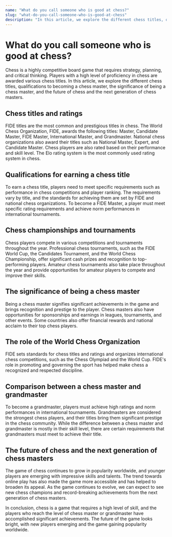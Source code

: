 ```yaml
---
name: "What do you call someone who is good at chess?"
slug: "what-do-you-call-someone-who-is-good-at-chess"
description: "In this article, we explore the different chess titles, qualifications to becoming a chess master, the significance of being a chess master, and the future of chess and the next generation of chess masters."
---
```


# What do you call someone who is good at chess?

Chess is a highly competitive board game that requires strategy, planning, and critical thinking. Players with a high level of proficiency in chess are awarded various chess titles. In this article, we explore the different chess titles, qualifications to becoming a chess master, the significance of being a chess master, and the future of chess and the next generation of chess masters.

## Chess titles and ratings

FIDE titles are the most common and prestigious titles in chess. The World Chess Organization, FIDE, awards the following titles: Master, Candidate Master, FIDE Master, International Master, and Grandmaster. National chess organizations also award their titles such as National Master, Expert, and Candidate Master. Chess players are also rated based on their performance and skill level. The Elo rating system is the most commonly used rating system in chess. 

## Qualifications for earning a chess title

To earn a chess title, players need to meet specific requirements such as performance in chess competitions and player ranking. The requirements vary by title, and the standards for achieving them are set by FIDE and national chess organizations. To become a FIDE Master, a player must meet specific rating requirements and achieve norm performances in international tournaments. 

## Chess championships and tournaments

Chess players compete in various competitions and tournaments throughout the year. Professional chess tournaments, such as the FIDE World Cup, the Candidates Tournament, and the World Chess Championship, offer significant cash prizes and recognition to top-performing players. Amateur chess tournaments also take place throughout the year and provide opportunities for amateur players to compete and improve their skills.

## The significance of being a chess master

Being a chess master signifies significant achievements in the game and brings recognition and prestige to the player. Chess masters also have opportunities for sponsorships and earnings in leagues, tournaments, and other events. Some countries also offer financial rewards and national acclaim to their top chess players.

## The role of the World Chess Organization

FIDE sets standards for chess titles and ratings and organizes international chess competitions, such as the Chess Olympiad and the World Cup. FIDE's role in promoting and governing the sport has helped make chess a recognized and respected discipline.

## Comparison between a chess master and grandmaster

To become a grandmaster, players must achieve high ratings and norm performances in international tournaments. Grandmasters are considered the strongest chess players, and their titles bring them significant prestige in the chess community. While the difference between a chess master and grandmaster is mostly in their skill level, there are certain requirements that grandmasters must meet to achieve their title.

## The future of chess and the next generation of chess masters

The game of chess continues to grow in popularity worldwide, and younger players are emerging with impressive skills and talents. The trend towards online play has also made the game more accessible and has helped to broaden its appeal. As the game continues to evolve, we can expect to see new chess champions and record-breaking achievements from the next generation of chess masters.

In conclusion, chess is a game that requires a high level of skill, and the players who reach the level of chess master or grandmaster have accomplished significant achievements. The future of the game looks bright, with new players emerging and the game gaining popularity worldwide.
